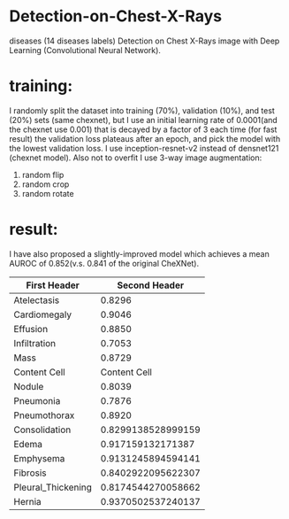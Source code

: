 # Detection-on-Chest-X-Rays

diseases (14 diseases labels) Detection on Chest X-Rays image with Deep Learning (Convolutional Neural Network).



# training:
I randomly split the dataset into training (70%), validation (10%), and test (20%) sets (same chexnet), but I use an initial learning rate of 0.0001(and the chexnet use 0.001) that is decayed by a factor of 3 each time (for fast result) the validation loss plateaus after an epoch, and pick the model with the lowest validation loss.
I use inception-resnet-v2 instead of densnet121 (chexnet model). Also not to overfit I use 3-way image augmentation:
1. random flip 
2. random crop 
3. random rotate 

# result:
I have also proposed a slightly-improved model which achieves a mean AUROC of 0.852(v.s. 0.841 of the original CheXNet).

| First Header  | Second Header |
| ------------- | ------------- |
| Atelectasis  | 0.8296  |
| Cardiomegaly  | 0.9046  |
| Effusion  | 0.8850  |
| Infiltration  | 0.7053  |
| Mass  | 0.8729  |
| Content Cell  | Content Cell  |
| Nodule | 0.8039 | 
| Pneumonia | 0.7876 |
| Pneumothorax | 0.8920 |
| Consolidation | 0.8299138528999159 |
| Edema | 0.917159132171387 |
| Emphysema | 0.9131245894594141 |
| Fibrosis | 0.8402922095622307 |
| Pleural_Thickening | 0.8174544270058662 |
| Hernia | 0.9370502537240137 |

